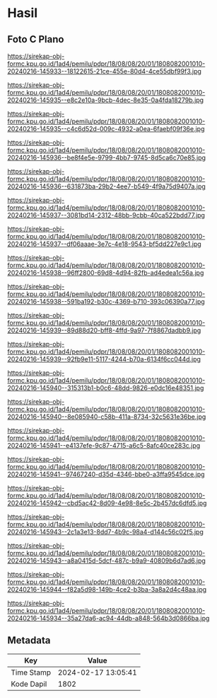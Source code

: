 # Hasil

## Foto C Plano

https://sirekap-obj-formc.kpu.go.id/1ad4/pemilu/pdpr/18/08/08/20/01/1808082001010-20240216-145933--18122615-21ce-455e-80d4-4ce55dbf99f3.jpg

https://sirekap-obj-formc.kpu.go.id/1ad4/pemilu/pdpr/18/08/08/20/01/1808082001010-20240216-145935--e8c2e10a-9bcb-4dec-8e35-0a4fda18279b.jpg

https://sirekap-obj-formc.kpu.go.id/1ad4/pemilu/pdpr/18/08/08/20/01/1808082001010-20240216-145935--c4c6d52d-009c-4932-a0ea-6faebf09f36e.jpg

https://sirekap-obj-formc.kpu.go.id/1ad4/pemilu/pdpr/18/08/08/20/01/1808082001010-20240216-145936--be8f4e5e-9799-4bb7-9745-8d5ca6c70e85.jpg

https://sirekap-obj-formc.kpu.go.id/1ad4/pemilu/pdpr/18/08/08/20/01/1808082001010-20240216-145936--631873ba-29b2-4ee7-b549-4f9a75d9407a.jpg

https://sirekap-obj-formc.kpu.go.id/1ad4/pemilu/pdpr/18/08/08/20/01/1808082001010-20240216-145937--3081bd14-2312-48bb-9cbb-40ca522bdd77.jpg

https://sirekap-obj-formc.kpu.go.id/1ad4/pemilu/pdpr/18/08/08/20/01/1808082001010-20240216-145937--df06aaae-3e7c-4e18-9543-bf5dd227e9c1.jpg

https://sirekap-obj-formc.kpu.go.id/1ad4/pemilu/pdpr/18/08/08/20/01/1808082001010-20240216-145938--96ff2800-69d8-4d94-82fb-ad4edea1c56a.jpg

https://sirekap-obj-formc.kpu.go.id/1ad4/pemilu/pdpr/18/08/08/20/01/1808082001010-20240216-145938--591ba192-b30c-4369-b710-393c06390a77.jpg

https://sirekap-obj-formc.kpu.go.id/1ad4/pemilu/pdpr/18/08/08/20/01/1808082001010-20240216-145939--89d88d20-bff8-4ffd-9a97-7f8867dadbb9.jpg

https://sirekap-obj-formc.kpu.go.id/1ad4/pemilu/pdpr/18/08/08/20/01/1808082001010-20240216-145939--92fb9e11-5117-4244-b70a-6134f6cc044d.jpg

https://sirekap-obj-formc.kpu.go.id/1ad4/pemilu/pdpr/18/08/08/20/01/1808082001010-20240216-145940--315313b1-b0c6-48dd-9826-e0dc16e48351.jpg

https://sirekap-obj-formc.kpu.go.id/1ad4/pemilu/pdpr/18/08/08/20/01/1808082001010-20240216-145940--8e085940-c58b-411a-8734-32c5631e36be.jpg

https://sirekap-obj-formc.kpu.go.id/1ad4/pemilu/pdpr/18/08/08/20/01/1808082001010-20240216-145941--e4137efe-9c87-4715-a6c5-8afc40ce283c.jpg

https://sirekap-obj-formc.kpu.go.id/1ad4/pemilu/pdpr/18/08/08/20/01/1808082001010-20240216-145941--97467240-d35d-4346-bbe0-a3ffa9545dce.jpg

https://sirekap-obj-formc.kpu.go.id/1ad4/pemilu/pdpr/18/08/08/20/01/1808082001010-20240216-145942--cbd5ac42-8d09-4e98-8e5c-2b457dc6dfd5.jpg

https://sirekap-obj-formc.kpu.go.id/1ad4/pemilu/pdpr/18/08/08/20/01/1808082001010-20240216-145943--2c1a3e13-8dd7-4b9c-98a4-d144c56c02f5.jpg

https://sirekap-obj-formc.kpu.go.id/1ad4/pemilu/pdpr/18/08/08/20/01/1808082001010-20240216-145943--a8a0415d-5dcf-487c-b9a9-40809b6d7ad6.jpg

https://sirekap-obj-formc.kpu.go.id/1ad4/pemilu/pdpr/18/08/08/20/01/1808082001010-20240216-145944--f82a5d98-149b-4ce2-b3ba-3a8a2d4c48aa.jpg

https://sirekap-obj-formc.kpu.go.id/1ad4/pemilu/pdpr/18/08/08/20/01/1808082001010-20240216-145934--35a27da6-ac94-44db-a848-564b3d0866ba.jpg


## Metadata

| Key        | Value               |
| ---------- | ------------------- |
| Time Stamp | 2024-02-17 13:05:41 |
| Kode Dapil | 1802                |




